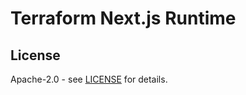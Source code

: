 # Terraform Next.js Runtime

## License

Apache-2.0 - see [LICENSE](https://github.com/milliHQ/terraform-aws-next-js/blob/main/packages/runtime/LICENSE) for details.

